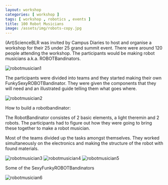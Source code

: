 ```yaml
---
layout: workshop
categories: [ workshop ]
tags: [ workshop , robotics , events ]
title: 100 Robot Musicians
image: /assets/img/robots-copy.jpg
---
```

(Art)ScienceBLR was invited by Campus Diaries to host and organise a workshop for their 25 under 25 grand summit event. There were around 120 people attending the workshop. The participants would be making robot musicians a.k.a. ROBOTBandinators.
<!--more-->

![robotmusician1]({{site.baseurl}}/assets/img/IMG_20160315_173133.jpg)

The participants were divided into teams and they started making their own FunkySexyROBOTBandinator. They were given the components that they will need and an illustrated guide telling them what goes where.

![robotmusician2]({{site.baseurl}}/assets/img/HMI_0867.jpg)

How to build a robotbandinator:

The RobotBandinator consistes of 2 basic elements, a light theremin and 2 robots. The participants had to figure out how they were going to bring these together to make a robot musician.

Most of the teams divided up the tasks amongst themselves. They worked simultaneously on the electronics and making the structure of the robot with found materials.

![robotmusician3]({{site.baseurl}}/assets/img/HMI_0851.jpg)
![robotmusician4]({{site.baseurl}}/assets/img/HMI_0860.jpg)
![robotmusician5]({{site.baseurl}}/assets/img/IMG_20160315_174015.jpg)

Some of the SexyFunkyROBOTBandinators

![robotmusician6]({{site.baseurl}}/assets/img/robots-copy.jpg)
